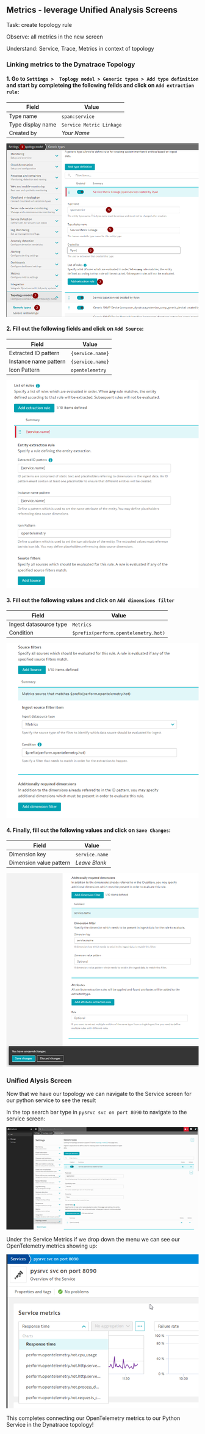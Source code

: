 ## Metrics - leverage Unified Analysis Screens

Task: create topology rule

Observe: all metrics in the new screen

Understand: Service, Trace, Metrics in context of topology

### Linking metrics to the Dynatrace Topology

#### 1.  Go to `Settings >  Toplogy model > Generic types > Add type definition` and start by completeing the following feilds and click on `Add extraction rule`:

| Field | Value |
| ------ | ------------- |
| Type name | `span:service`  |
| Type display name | `Service Metric Linkage` |
| Created by | _Your Name_ | 

   ![Topology 1](../../../assets/images/03-03-topology_1.png)

#### 2. Fill out the following fields and click on `Add Source`:

| Field | Value |
| ------ | ------------- |
| Extracted ID pattern | `{service.name}`  |
| Instance name pattern | `{service.name}` |
| Icon Pattern | `opentelemetry` | 

   ![Topology 2](../../../assets/images/03-03-topology_2.png)

#### 3. Fill out the following values and click on `Add dimensions filter`

| Field | Value |
| ------ | ------------- |
| Ingest datasource type | `Metrics`  |
| Condition | `$prefix(perform.opentelemetry.hot)` |

   ![Topology 3](../../../assets/images/03-03-topology_3.png)

#### 4. Finally, fill out the following values and click on `Save Changes`:

| Field | Value |
| ------ | ------------- |
| Dimension key | `service.name`  |
| Dimension value pattern | _Leave Blank_ |

   ![Topology 4](../../../assets/images/03-03-topology_4.png)

### Unified Alysis Screen

Now that we have our topology we can navigate to the Service screen for our python service to see the result

In the top search bar type in `pysrvc svc on port 8090` to navigate to the service screen:

![Topology 4](../../../assets/images/03-03-nav_to_py_service.gif)

Under the Service Metrics if we drop down the menu we can see our OpenTelemetry metrics showing up:

![Topology 4](../../../assets/images/03-03-uas_otel_metrics.png)

This completes connecting our OpenTelemetry metrics to our Python Service in the Dynatrace topology! 